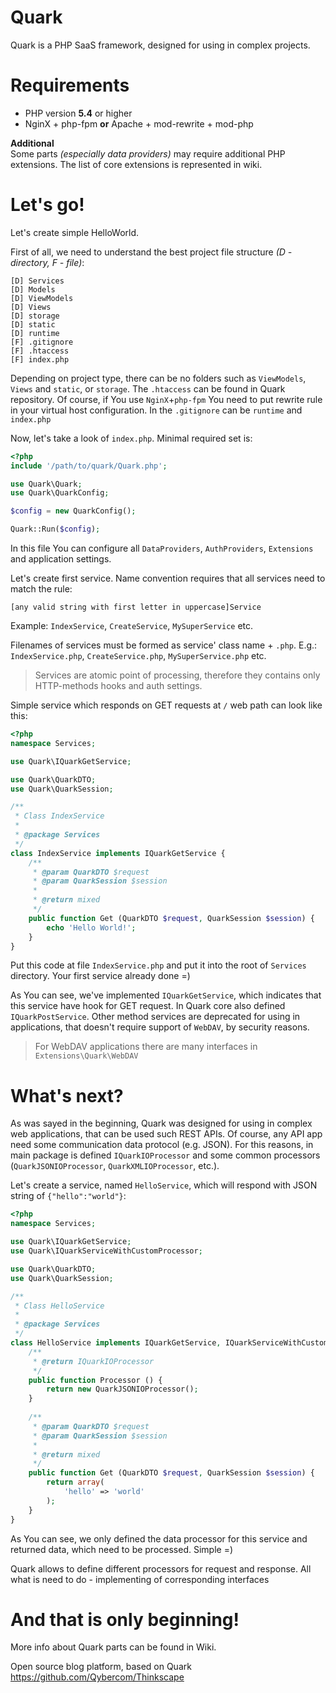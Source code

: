 Quark
=
Quark is a PHP SaaS framework, designed for using in complex projects.


Requirements
=
 * PHP version **5.4** or higher
 * NginX + php-fpm **or** Apache + mod-rewrite + mod-php


**Additional**
<br>
Some parts *(especially data providers)* may require additional PHP extensions. The list of core extensions is represented in wiki.


Let's go!
=
Let's create simple HelloWorld.

First of all, we need to understand the best project file structure *(D - directory, F - file)*:

    [D] Services
    [D] Models
    [D] ViewModels
    [D] Views
    [D] storage
    [D] static
    [D] runtime
    [F] .gitignore
    [F] .htaccess
    [F] index.php

Depending on project type, there can be no folders such as `ViewModels`, `Views` and `static`, or `storage`. The `.htaccess` can be found in Quark repository. Of course, if You use `NginX`+`php-fpm` You need to put rewrite rule in your virtual host configuration.
In the `.gitignore` can be `runtime` and `index.php`

Now, let's take a look of `index.php`. Minimal required set is:

```php
<?php
include '/path/to/quark/Quark.php';

use Quark\Quark;
use Quark\QuarkConfig;

$config = new QuarkConfig();

Quark::Run($config);
```
    
In this file You can configure all `DataProviders`, `AuthProviders`, `Extensions` and application settings.

Let's create first service.
Name convention requires that all services need to match the rule:

    [any valid string with first letter in uppercase]Service
    
Example: `IndexService`, `CreateService`, `MySuperService` etc.

Filenames of services must be formed as service' class name + `.php`. E.g.: `IndexService.php`, `CreateService.php`, `MySuperService.php` etc.


> Services are atomic point of processing, therefore they contains only HTTP-methods hooks and auth settings.

Simple service which responds on GET requests at `/` web path can look like this:

```php
<?php
namespace Services;

use Quark\IQuarkGetService;

use Quark\QuarkDTO;
use Quark\QuarkSession;

/**
 * Class IndexService
 *
 * @package Services
 */
class IndexService implements IQuarkGetService {
    /**
     * @param QuarkDTO $request
     * @param QuarkSession $session
     *
     * @return mixed
     */
    public function Get (QuarkDTO $request, QuarkSession $session) {
    	echo 'Hello World!';
    }
}
```

Put this code at file `IndexService.php` and put it into the root of `Services` directory. Your first service already done =)


As You can see, we've implemented `IQuarkGetService`, which indicates that this service have hook for GET request. In Quark core also defined `IQuarkPostService`. Other method services are deprecated for using in applications, that doesn't require support of `WebDAV`, by security reasons.

> For WebDAV applications there are many interfaces in `Extensions\Quark\WebDAV`


What's next?
=
As was sayed in the beginning, Quark was designed for using in complex web applications, that can be used such REST APIs. Of course, any API app need some communication data protocol (e.g. JSON). For this reasons, in main package is defined `IQuarkIOProcessor` and some common processors (`QuarkJSONIOProcessor`, `QuarkXMLIOProcessor`, etc.).

Let's create a service, named `HelloService`, which will respond with JSON string of `{"hello":"world"}`:

```php
<?php
namespace Services;

use Quark\IQuarkGetService;
use Quark\IQuarkServiceWithCustomProcessor;

use Quark\QuarkDTO;
use Quark\QuarkSession;

/**
 * Class HelloService
 *
 * @package Services
 */
class HelloService implements IQuarkGetService, IQuarkServiceWithCustomProcessor {
    /**
     * @return IQuarkIOProcessor
     */
    public function Processor () {
    	return new QuarkJSONIOProcessor();
    }
    
    /**
     * @param QuarkDTO $request
     * @param QuarkSession $session
     *
     * @return mixed
     */
    public function Get (QuarkDTO $request, QuarkSession $session) {
    	return array(
    	    'hello' => 'world'
    	);
    }
}
```
    
As You can see, we only defined the data processor for this service and returned data, which need to be processed. Simple =)

Quark allows to define different processors for request and response. All what is need to do - implementing of corresponding interfaces


And that is only beginning!
=
More info about Quark parts can be found in Wiki.

Open source blog platform, based on Quark https://github.com/Qybercom/Thinkscape
